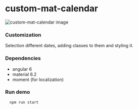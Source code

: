 сustom-mat-calendar
=======================

![сustom-mat-calendar image](https://i.gyazo.com/818347c6ac118f68ebfc149d8925f445.png)

### Customization
Selection different dates, adding classes to them and styling it.

### Dependencies
* angular 6
* material 6.2
* moment (for localization)

### Run demo

```sh
  npm run start
```



